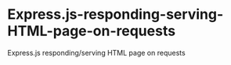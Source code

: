 # Express.js-responding-serving-HTML-page-on-requests
Express.js responding/serving HTML page on requests
